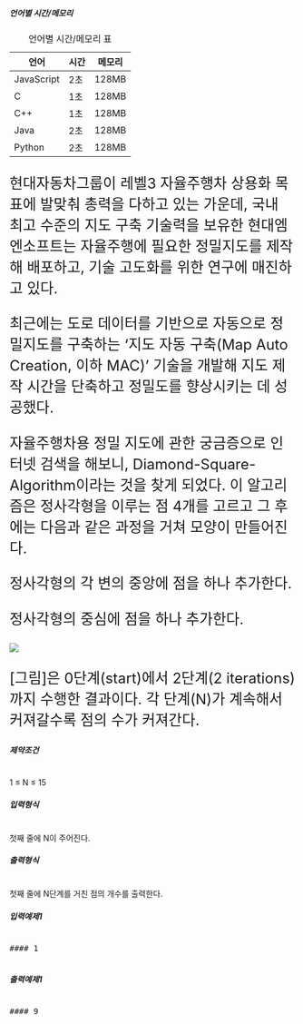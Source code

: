 <div id="study_tab1" class="tab__pane tab-active" role="tabpanel" aria-labelledby="study_tab1" aria-hidden="false">

<div class="detail-con-box">

##### 언어별 시간/메모리

<div class="table-wrap">

<table class="table"><caption>언어별 시간/메모리 표</caption>

<thead>

<tr>

<th scope="col" id="t-lang">언어</th>

<th scope="col" id="t-time">시간</th>

<th scope="col" id="t-memory">메모리</th>

</tr>

</thead>

<tbody>

<tr>

<td headers="t-lang">JavaScript</td>

<td headers="t-time">2초</td>

<td headers="t-memory">128MB</td>

</tr>

<tr>

<td headers="t-lang">C</td>

<td headers="t-time">1초</td>

<td headers="t-memory">128MB</td>

</tr>

<tr>

<td headers="t-lang">C++</td>

<td headers="t-time">1초</td>

<td headers="t-memory">128MB</td>

</tr>

<tr>

<td headers="t-lang">Java</td>

<td headers="t-time">2초</td>

<td headers="t-memory">128MB</td>

</tr>

<tr>

<td headers="t-lang">Python</td>

<td headers="t-time">2초</td>

<td headers="t-memory">128MB</td>

</tr>

</tbody>

</table>

</div>

<div>

<div style="font-size: 1.6rem">

<span>현대자동차그룹이 레벨3 자율주행차 상용화 목표에 발맞춰 총력을 다하고 있는 가운데, 국내 최고 수준의 지도 구축 기술력을 보유한 현대엠엔소프트는 자율주행에 필요한 정밀지도를 제작해 배포하고, 기술 고도화를 위한 연구에 매진하고 있다.</span>

<span>최근에는 도로 데이터를 기반으로 자동으로 정밀지도를 구축하는 ‘지도 자동 구축(Map Auto Creation, 이하 MAC)’ 기술을 개발해 지도 제작 시간을 단축하고 정밀도를 향상시키는 데 성공했다.</span>

<span>자율주행차용 정밀 지도에 관한 궁금증으로 인터넷 검색을 해보니, Diamond-Square-Algorithm이라는 것을 찾게 되었다. 이 알고리즘은 정사각형을 이루는 점 4개를 고르고 그 후에는 다음과 같은 과정을 거쳐 모양이 만들어진다.</span>

<span>정사각형의 각 변의 중앙에 점을 하나 추가한다.</span>

<span>정사각형의 중심에 점을 하나 추가한다.</span>

![](https://www.softeer.ai/upload/2021/09/20210908_190326973_12643.jpeg)  

<span>[그림]은 0단계(start)에서 2단계(2 iterations)까지 수행한 결과이다. 각 단계(N)가 계속해서 커져갈수록 점의 수가 커져간다.</span>

</div>

</div>

</div>

<div class="detail-con-box">

##### 제약조건

# 

<span>1 ≤ N ≤ 15</span>

</div>

<div class="detail-con-box">

##### 입력형식

# 

<span>첫째 줄에 N이 주어진다.</span>

</div>

<div class="detail-con-box">

##### 출력형식

# 

<span>첫째 줄에 N단계를 거친 점의 개수를 출력한다.</span>

</div>

<div>

<div class="detail-con-box">

##### 입력예제1

<pre>

#### 1

</pre>

</div>

<div class="detail-con-box">

##### 출력예제1

<pre>

#### 9

</pre>

</div>

</div>

</div>